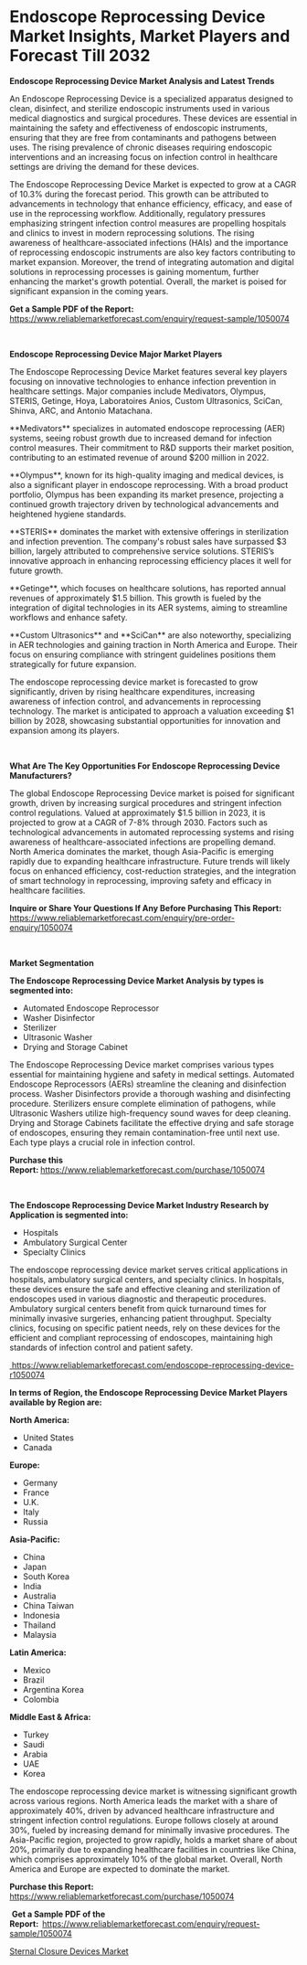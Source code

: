 <p><h1>Endoscope Reprocessing Device Market Insights, Market Players and Forecast Till 2032</h1></p><p><strong>Endoscope Reprocessing Device Market Analysis and Latest Trends</strong></p>
<p><p>An Endoscope Reprocessing Device is a specialized apparatus designed to clean, disinfect, and sterilize endoscopic instruments used in various medical diagnostics and surgical procedures. These devices are essential in maintaining the safety and effectiveness of endoscopic instruments, ensuring that they are free from contaminants and pathogens between uses. The rising prevalence of chronic diseases requiring endoscopic interventions and an increasing focus on infection control in healthcare settings are driving the demand for these devices.</p><p>The Endoscope Reprocessing Device Market is expected to grow at a CAGR of 10.3% during the forecast period. This growth can be attributed to advancements in technology that enhance efficiency, efficacy, and ease of use in the reprocessing workflow. Additionally, regulatory pressures emphasizing stringent infection control measures are propelling hospitals and clinics to invest in modern reprocessing solutions. The rising awareness of healthcare-associated infections (HAIs) and the importance of reprocessing endoscopic instruments are also key factors contributing to market expansion. Moreover, the trend of integrating automation and digital solutions in reprocessing processes is gaining momentum, further enhancing the market's growth potential. Overall, the market is poised for significant expansion in the coming years.</p></p>
<p><strong>Get a Sample PDF of the Report:&nbsp;</strong> <a href="https://www.reliablemarketforecast.com/enquiry/request-sample/1050074?utm_campaign=2810&utm_medium=2&utm_source=Github&utm_content=ia&utm_term=04032025&utm_id=endoscope-reprocessing-device">https://www.reliablemarketforecast.com/enquiry/request-sample/1050074</a></p>
<p>&nbsp;</p>
<p><strong>Endoscope Reprocessing Device Major Market Players</strong></p>
<p><p>The Endoscope Reprocessing Device Market features several key players focusing on innovative technologies to enhance infection prevention in healthcare settings. Major companies include Medivators, Olympus, STERIS, Getinge, Hoya, Laboratoires Anios, Custom Ultrasonics, SciCan, Shinva, ARC, and Antonio Matachana.</p><p>**Medivators** specializes in automated endoscope reprocessing (AER) systems, seeing robust growth due to increased demand for infection control measures. Their commitment to R&D supports their market position, contributing to an estimated revenue of around $200 million in 2022.</p><p>**Olympus**, known for its high-quality imaging and medical devices, is also a significant player in endoscope reprocessing. With a broad product portfolio, Olympus has been expanding its market presence, projecting a continued growth trajectory driven by technological advancements and heightened hygiene standards.</p><p>**STERIS** dominates the market with extensive offerings in sterilization and infection prevention. The company's robust sales have surpassed $3 billion, largely attributed to comprehensive service solutions. STERIS’s innovative approach in enhancing reprocessing efficiency places it well for future growth.</p><p>**Getinge**, which focuses on healthcare solutions, has reported annual revenues of approximately $1.5 billion. This growth is fueled by the integration of digital technologies in its AER systems, aiming to streamline workflows and enhance safety.</p><p>**Custom Ultrasonics** and **SciCan** are also noteworthy, specializing in AER technologies and gaining traction in North America and Europe. Their focus on ensuring compliance with stringent guidelines positions them strategically for future expansion.</p><p>The endoscope reprocessing device market is forecasted to grow significantly, driven by rising healthcare expenditures, increasing awareness of infection control, and advancements in reprocessing technology. The market is anticipated to approach a valuation exceeding $1 billion by 2028, showcasing substantial opportunities for innovation and expansion among its players.</p></p>
<p>&nbsp;</p>
<p><strong>What Are The Key Opportunities For Endoscope Reprocessing Device Manufacturers?</strong></p>
<p><p>The global Endoscope Reprocessing Device market is poised for significant growth, driven by increasing surgical procedures and stringent infection control regulations. Valued at approximately $1.5 billion in 2023, it is projected to grow at a CAGR of 7-8% through 2030. Factors such as technological advancements in automated reprocessing systems and rising awareness of healthcare-associated infections are propelling demand. North America dominates the market, though Asia-Pacific is emerging rapidly due to expanding healthcare infrastructure. Future trends will likely focus on enhanced efficiency, cost-reduction strategies, and the integration of smart technology in reprocessing, improving safety and efficacy in healthcare facilities.</p></p>
<p><strong>Inquire or Share Your Questions If Any Before Purchasing This Report:</strong> <a href="https://www.reliablemarketforecast.com/enquiry/pre-order-enquiry/1050074?utm_campaign=2810&utm_medium=2&utm_source=Github&utm_content=ia&utm_term=04032025&utm_id=endoscope-reprocessing-device">https://www.reliablemarketforecast.com/enquiry/pre-order-enquiry/1050074</a></p>
<p>&nbsp;</p>
<p><strong>Market Segmentation</strong></p>
<p><strong>The Endoscope Reprocessing Device Market Analysis by types is segmented into:</strong></p>
<p><ul><li>Automated Endoscope Reprocessor</li><li>Washer Disinfector</li><li>Sterilizer</li><li>Ultrasonic Washer</li><li>Drying and Storage Cabinet</li></ul></p>
<p><p>The Endoscope Reprocessing Device market comprises various types essential for maintaining hygiene and safety in medical settings. Automated Endoscope Reprocessors (AERs) streamline the cleaning and disinfection process. Washer Disinfectors provide a thorough washing and disinfecting procedure. Sterilizers ensure complete elimination of pathogens, while Ultrasonic Washers utilize high-frequency sound waves for deep cleaning. Drying and Storage Cabinets facilitate the effective drying and safe storage of endoscopes, ensuring they remain contamination-free until next use. Each type plays a crucial role in infection control.</p></p>
<p><strong>Purchase this Report:&nbsp;</strong><a href="https://www.reliablemarketforecast.com/purchase/1050074?utm_campaign=2810&utm_medium=2&utm_source=Github&utm_content=ia&utm_term=04032025&utm_id=endoscope-reprocessing-device">https://www.reliablemarketforecast.com/purchase/1050074</a></p>
<p>&nbsp;</p>
<p><strong>The Endoscope Reprocessing Device Market Industry Research by Application is segmented into:</strong></p>
<p><ul><li>Hospitals</li><li>Ambulatory Surgical Center</li><li>Specialty Clinics</li></ul></p>
<p><p>The endoscope reprocessing device market serves critical applications in hospitals, ambulatory surgical centers, and specialty clinics. In hospitals, these devices ensure the safe and effective cleaning and sterilization of endoscopes used in various diagnostic and therapeutic procedures. Ambulatory surgical centers benefit from quick turnaround times for minimally invasive surgeries, enhancing patient throughput. Specialty clinics, focusing on specific patient needs, rely on these devices for the efficient and compliant reprocessing of endoscopes, maintaining high standards of infection control and patient safety.</p></p>
<p><a href="https://www.reliablemarketforecast.com/endoscope-reprocessing-device-r1050074?utm_campaign=2810&utm_medium=2&utm_source=Github&utm_content=ia&utm_term=04032025&utm_id=endoscope-reprocessing-device">&nbsp;https://www.reliablemarketforecast.com/endoscope-reprocessing-device-r1050074</a></p>
<p><strong>In terms of Region, the Endoscope Reprocessing Device Market Players available by Region are:</strong></p>
<p>
    <p> <strong> North America: </strong>
        <ul>
            <li>United States</li>
            <li>Canada</li>
        </ul>
        </p> 
    <p> <strong> Europe: </strong>
        <ul>
            <li>Germany</li>
            <li>France</li>
            <li>U.K.</li>
            <li>Italy</li>
            <li>Russia</li>
        </ul>
        </p> 
    <p> <strong> Asia-Pacific: </strong>
        <ul>
            <li>China</li>
            <li>Japan</li>
            <li>South Korea</li>
            <li>India</li>
            <li>Australia</li>
            <li>China Taiwan</li>
            <li>Indonesia</li>
            <li>Thailand</li>
            <li>Malaysia</li>
        </ul>
        </p> 
    <p> <strong> Latin America: </strong>
        <ul>
            <li>Mexico</li>
            <li>Brazil</li>
            <li>Argentina Korea</li>
            <li>Colombia</li>
        </ul>
        </p> 
    <p> <strong> Middle East & Africa: </strong>
        <ul>
            <li>Turkey</li>
            <li>Saudi</li>
            <li>Arabia</li>
            <li>UAE</li>
            <li>Korea</li>
        </ul>
    </p>
    </p>
<p><p>The endoscope reprocessing device market is witnessing significant growth across various regions. North America leads the market with a share of approximately 40%, driven by advanced healthcare infrastructure and stringent infection control regulations. Europe follows closely at around 30%, fueled by increasing demand for minimally invasive procedures. The Asia-Pacific region, projected to grow rapidly, holds a market share of about 20%, primarily due to expanding healthcare facilities in countries like China, which comprises approximately 10% of the global market. Overall, North America and Europe are expected to dominate the market.</p></p>
<p><strong>Purchase this Report: </strong><a href="https://www.reliablemarketforecast.com/purchase/1050074?utm_campaign=2810&utm_medium=2&utm_source=Github&utm_content=ia&utm_term=04032025&utm_id=endoscope-reprocessing-device">https://www.reliablemarketforecast.com/purchase/1050074</a></p>
<p>&nbsp;<strong>Get a Sample PDF of the Report:&nbsp;&nbsp;</strong><a href="https://www.reliablemarketforecast.com/enquiry/request-sample/1050074?utm_campaign=2810&utm_medium=2&utm_source=Github&utm_content=ia&utm_term=04032025&utm_id=endoscope-reprocessing-device">https://www.reliablemarketforecast.com/enquiry/request-sample/1050074</a></p>
<p><strong></strong></p>
<p><p><a href="https://github.com/sadimsamid/Market-Research-Report-List-1/blob/main/sternal-closure-devices-market.md?utm_campaign=2810&utm_medium=2&utm_source=Github&utm_content=ia&utm_term=04032025&utm_id=endoscope-reprocessing-device">Sternal Closure Devices Market</a></p></p>
